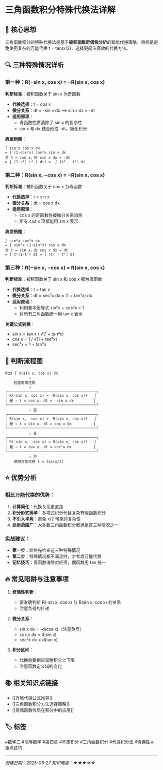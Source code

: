 # 三角函数积分特殊代换法详解

## 📌 核心思想

三角函数积分的特殊代换法是基于**被积函数奇偶性分析**的智能代换策略，目标是避免使用复杂的万能代换 t = tan(x/2)，选择更简洁高效的代换方法。

## 🔍 三种特殊情况详析

### 第一种：R(−sin x, cos x) = −R(sin x, cos x)

**判断标准**：被积函数关于 sin x 为奇函数
- **代换选择**：t = cos x
- **微分关系**：dt = -sin x dx ⟹ sin x dx = -dt
- **适用原理**：
  - 奇函数性质消除了 sin x 的复杂性
  - sin x 与 dx 结合形成 -dt，简化积分

**典型例题**：
```
∫ sin³x cos²x dx
= ∫ (1-cos²x) cos²x sin x dx
令 t = cos x，则 sin x dx = -dt
= ∫ (1-t²) t² (-dt) = -∫ (t² - t⁴) dt
```

### 第二种：R(sin x, −cos x) = −R(sin x, cos x)

**判断标准**：被积函数关于 cos x 为奇函数
- **代换选择**：t = sin x  
- **微分关系**：dt = cos x dx
- **适用原理**：
  - cos x 的奇函数性被微分关系消除
  - 所有 cos x 项都能用 sin x 表示

**典型例题**：
```
∫ sin²x cos³x dx
= ∫ sin²x (1-sin²x) cos x dx
令 t = sin x，则 cos x dx = dt
= ∫ t²(1-t²) dt = ∫ (t² - t⁴) dt
```

### 第三种：R(−sin x, −cos x) = R(sin x, cos x)

**判断标准**：被积函数关于 sin x 和 cos x 都为偶函数
- **代换选择**：t = tan x
- **微分关系**：dt = sec²x dx = (1 + tan²x) dx
- **适用原理**：
  - 利用基本恒等式 sin²x + cos²x = 1
  - 将所有三角函数统一用 tan x 表示

**关键公式转换**：
- sin x = tan x / √(1 + tan²x)
- cos x = 1 / √(1 + tan²x)
- sec²x = 1 + tan²x

## 🎯 判断流程图

```
积分 ∫ R(sin x, cos x) dx
           ↓
    检查奇偶性质
           ↓
┌─────────────────────────────────────────┐
│ R(-sin x, cos x) = -R(sin x, cos x)?   │
│ 是 → t = cos x, dt = -sin x dx         │
└─────────────────────────────────────────┘
           ↓ 否
┌─────────────────────────────────────────┐
│ R(sin x, -cos x) = -R(sin x, cos x)?   │
│ 是 → t = sin x, dt = cos x dx          │
└─────────────────────────────────────────┘
           ↓ 否
┌─────────────────────────────────────────┐
│ R(-sin x, -cos x) = R(sin x, cos x)?   │
│ 是 → t = tan x, dt = sec²x dx          │
└─────────────────────────────────────────┘
           ↓ 否
    使用万能代换 t = tan(x/2)
```

## ⭐ 优势分析

### 相比万能代换的优势：
1. **计算简化**：代换关系更直接
2. **积分形式简单**：多项式积分代替复杂有理函数积分
3. **不引入半角**：避免 x/2 带来的复杂性
4. **适用范围广**：大多数三角函数积分都满足这三种情况之一

### 实战建议：
- **第一步**：始终先检查这三种特殊情况
- **第二步**：特殊情况都不满足时，才考虑万能代换
- **记忆技巧**：奇函数消除对应项，偶函数用 tan 统一

## 🔥 常见陷阱与注意事项

1. **奇偶性判断**：
   - 要准确判断 R(-sin x, cos x) 与 R(sin x, cos x) 的关系
   - 注意负号的传递

2. **微分关系**：
   - sin x dx = -d(cos x)（注意负号）
   - cos x dx = d(sin x)
   - sec²x dx = d(tan x)

3. **积分区间**：
   - 代换后要相应调整积分上下限
   - 注意函数定义域的变化

## 📚 相关知识点链接

- [[万能代换公式推导]]
- [[三角函数积分方法选择策略]]
- [[奇偶函数性质在积分中的应用]]

## 🏷️ 标签
#数学二 #高等数学 #第四章 #不定积分 #三角函数积分 #代换积分法 #奇偶性 #重点技巧

---
*创建日期：2025-08-27*
*知识难度：★★★☆☆*